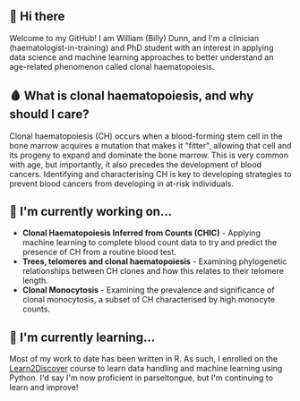 ## 👋 Hi there 

<!--
**billydunn/billydunn** is a ✨ _special_ ✨ repository because its `README.md` (this file) appears on your GitHub profile.

Here are some ideas to get you started:

- 🔭 I’m currently working on ...
- 🌱 I’m currently learning ...
- 👯 I’m looking to collaborate on ...
- 🤔 I’m looking for help with ...
- 💬 Ask me about ...
- 📫 How to reach me: ...
- 😄 Pronouns: ...
- ⚡ Fun fact: ...
-->

Welcome to my GitHub! I am William (Billy) Dunn, and I'm a clinician (haematologist-in-training) and PhD student with an interest in applying data science and machine learning approaches to better understand an age-related phenomenon called clonal haematopoiesis.

## 🩸 What is clonal haematopoiesis, and why should I care?
Clonal haematopoiesis (CH) occurs when a blood-forming stem cell in the bone marrow acquires a mutation that makes it "fitter", allowing that cell and its progeny to expand and dominate the bone marrow. This is very common with age, but importantly, it also precedes the development of blood cancers. Identifying and characterising CH is key to developing strategies to prevent blood cancers from developing in at-risk individuals. 

## 🔬 I'm currently working on...
- **Clonal Haematopoiesis Inferred from Counts (CHIC)** - Applying machine learning to complete blood count data to try and predict the presence of CH from a routine blood test.
- **Trees, telomeres and clonal haematopoiesis** - Examining phylogenetic relationships between CH clones and how this relates to their telomere length.
- **Clonal Monocytosis** - Examining the prevalence and significance of clonal monocytosis, a subset of CH characterised by high monocyte counts.

## 🐍 I'm currently learning... 
Most of my work to date has been written in R. As such, I enrolled on the [Learn2Discover](https://learntodiscover.ai) course to learn data handling and machine learning using Python. I'd say I'm now proficient in parseltongue, but I'm continuing to learn and improve!

